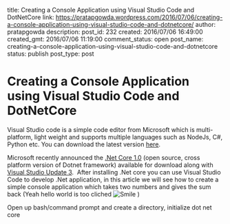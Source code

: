 title: Creating a Console Application using Visual Studio Code and DotNetCore
link: https://pratapgowda.wordpress.com/2016/07/06/creating-a-console-application-using-visual-studio-code-and-dotnetcore/
author: pratapgowda
description: 
post_id: 232
created: 2016/07/06 16:49:00
created_gmt: 2016/07/06 11:19:00
comment_status: open
post_name: creating-a-console-application-using-visual-studio-code-and-dotnetcore
status: publish
post_type: post

# Creating a Console Application using Visual Studio Code and DotNetCore

<p>Visual Studio code is a simple code editor from Microsoft which is multi-platform, light weight and supports multiple languages such as NodeJs, C#, Python etc. You can download the latest version <a href="https://code.visualstudio.com/" target="_blank">here</a>. </p> <p>Microsoft recently announced the <a href="https://dotnet.github.io/" target="_blank">.Net Core 1.0</a> (open source, cross platform version of Dotnet framework) available for download along with <a href="https://www.visualstudio.com/en-us/news/releasenotes/vs2015-update3-vs" target="_blank">Visual Studio Update 3</a>.&nbsp; After installing .Net core you can use Visual Studio Code to develop .Net application, in this article we will see how to create a simple console application which takes two numbers and gives the sum back (Yeah hello world is too cliched <img class="wlEmoticon wlEmoticon-smile" style="border-style:none;" alt="Smile" src="http://pratapgowda.files.wordpress.com/2016/07/wlemoticon-smile.png"> )</p> <p>Open up bash/command prompt and create a directory, initialize dot net core</p>  <div id="scid:C89E2BDB-ADD3-4f7a-9810-1B7EACF446C1:f572574e-f58d-44b3-ac47-80fa8a493f4e" class="wlWriterEditableSmartContent" style="float:none;margin:0;display:inline;padding:0;"><pre style="white-space:normal;">